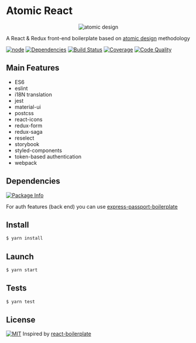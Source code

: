 # Atomic React

<p align="center">
  <img alt="atomic design" src="https://cdn-images-1.medium.com/max/1600/1*fBFPvh-Y-l4pXmRTECCsPw.png">
</p>

A React & Redux front-end boilerplate based on
[atomic design][atomic-design-url] methodology

[![node][node]][package-url]
[![Dependencies][deps]][deps-url]
[![Build Status][build-status]][build-status-url]
[![Coverage][cover]][cover-url]
[![Code Quality][code-quality]][code-quality-url]

## Main Features
- ES6
- eslint
- i18N translation
- jest
- material-ui
- postcss
- react-icons
- redux-form
- redux-saga
- reselect
- storybook
- styled-components
- token-based authentication
- webpack

## Dependencies
[![Package Info][package-info]][package-url]

For auth features (back end) you can use
[express-passport-boilerplate][backend-url]

## Install
```sh
$ yarn install
```

## Launch
```sh
$ yarn start
```

## Tests
```sh
$ yarn test
```

## License

[![MIT][license]][license-url] Inspired by
[react-boilerplate](https://github.com/react-boilerplate/react-boilerplate)

[atomic-design-url]: http://bradfrost.com/blog/post/atomic-web-design/
[backend-url]: https://github.com/alexander-elgin/express-passport-boilerplate
[package-url]: https://npmjs.com/package/atomic-react-redux

[package-info]: https://nodei.co/npm/atomic-react-redux.png

[node]: https://img.shields.io/node/v/atomic-react-redux.svg

[deps]: https://david-dm.org/alexander-elgin/atomic-react-redux.svg
[deps-url]: https://david-dm.org/alexander-elgin/atomic-react-redux

[build-status]: https://img.shields.io/travis/alexander-elgin/atomic-react-redux.svg
[build-status-url]: https://travis-ci.org/alexander-elgin/atomic-react-redux

[code-quality]: https://api.codacy.com/project/badge/Grade/27011bc53e004590921e1839a0b2707d
[code-quality-url]: https://www.codacy.com/app/alexander-elgin/atomic-react-redux

[cover]: https://coveralls.io/repos/github/alexander-elgin/atomic-react-redux/badge.svg
[cover-url]: https://coveralls.io/github/alexander-elgin/atomic-react-redux

[license]: https://img.shields.io/npm/l/tailwindcss.svg
[license-url]: ./LICENSE
